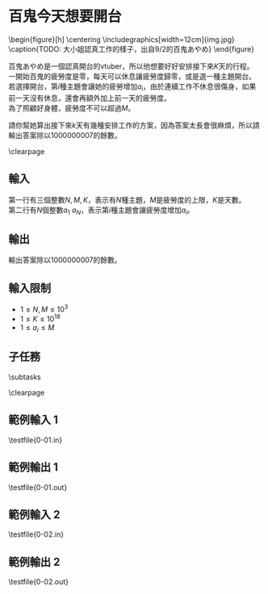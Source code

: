 # 百鬼今天想要開台

\begin{figure}[h]
\centering
\includegraphics[width=12cm]{img.jpg}
\caption{TODO: 大小姐認真工作的樣子，出自9/2的百鬼あやめ}
\end{figure}

百鬼あやめ是一個認真開台的vtuber，所以他想要好好安排接下來$K$天的行程。\
一開始百鬼的疲勞度是零，每天可以休息讓疲勞度歸零，或是選一種主題開台。\
若選擇開台，第$i$種主題會讓她的疲勞增加$a_i$，由於連續工作不休息很傷身，如果前一天沒有休息，還會再額外加上前一天的疲勞度。\
為了照顧好身體，疲勞度不可以超過$M$。

請你幫她算出接下來$k$天有幾種安排工作的方案，因為答案太長會很麻煩，所以請輸出答案除以1000000007的餘數。

\clearpage

## 輸入
第一行有三個整數$N,M,K$，表示有$N$種主題，$M$是疲勞度的上限，$K$是天數。\
第二行有$N$個整數$a_1~a_N$，表示第$i$種主題會讓疲勞度增加$a_i$。

## 輸出
輸出答案除以1000000007的餘數。

## 輸入限制
- $1 \le N,M \le 10^3$
- $1 \le K \le 10^{18}$
- $1 \le a_i \le M$

## 子任務
\subtasks

\clearpage

## 範例輸入 1
\testfile{0-01.in}

## 範例輸出 1
\testfile{0-01.out}

## 範例輸入 2
\testfile{0-02.in}

## 範例輸出 2
\testfile{0-02.out}